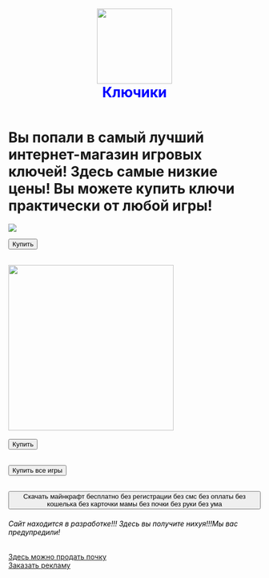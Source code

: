 <html>
	<head>
		<title>Ключики</title>
		<link rel="stylesheet" href="style.css"/>
	</head>
	<body>
	<header>
	<h1 style = "text-align:center; color: blue"><img src="https://img.freepik.com/premium-photo/spanner-on-black-background_624181-4051.jpg" width="150" /> <br/>Ключики</h1>
	</header>
	<main>
	<h1> Вы попали в самый лучший интернет-магазин игровых ключей! Здесь самые низкие цены! Вы можете купить ключи практически от любой игры!</h1>
	<p><img src = "https://www.minecraft.net/content/dam/games/minecraft/key-art/MC_The-Wild-Update_540x300.jpg"/></p>
	<form action="http://memesmix.net/media/created/qyuzii.jpg">
	<button>Купить</button>
	</form>
	<br/><img src = "https://upload.wikimedia.org/wikipedia/ru/thumb/f/f1/Stray_cover_art.jpg/800px-Stray_cover_art.jpg" width = "330"/>
	<form action="http://memesmix.net/media/created/qyuzii.jpg">
	<br/><button>Купить</button>
	</form>
	<form action="https://youtu.be/xvFZjo5PgG0">
		<br/><button>Купить все игры</button>
	</form>
	<form action="https://tlauncher.org/installer">
	<br/><button>Скачать майнкрафт бесплатно без регистрации без смс без оплаты без кошелька без карточки мамы без почки без руки без ума</button>
	</form>
	</main>
	<footer>
	<h6 style="color:black">Сайт находится в разработке!!! Здесь вы получите нихуя!!!Мы вас предупредили!</h6>
	<a href="https://takiedela.ru/notes/prodat-pochku/#:~:text=%D0%9F%D1%80%D0%BE%D0%B4%D0%B0%D1%82%D1%8C%20%D0%BE%D1%80%D0%B3%D0%B0%D0%BD%D1%8B%20%D1%87%D0%B5%D1%80%D0%B5%D0%B7%20%D0%B8%D0%BD%D1%82%D0%B5%D1%80%D0%BD%D0%B5%D1%82%20%D0%BD%D0%B5%D0%B2%D0%BE%D0%B7%D0%BC%D0%BE%D0%B6%D0%BD%D0%BE,%D1%87%D1%82%D0%BE%D0%B1%D1%8B%20%D0%BF%D0%BE%D1%82%D0%BE%D0%BC%20%D0%BF%D0%BE%D0%BB%D1%83%D1%87%D0%B8%D1%82%D1%8C%20%D0%BC%D0%B8%D1%84%D0%B8%D1%87%D0%B5%D1%81%D0%BA%D0%B8%D0%B5%20%D0%BC%D0%B8%D0%BB%D0%BB%D0%B8%D0%BE%D0%BD%D1%8B%C2%BB">Здесь можно продать почку</a>
	<br/><a href="https://phonoteka.org/uploads/posts/2022-09/1663768996_1-phonoteka-org-p-oboi-ya-lokh-instagram-1.jpg">Заказать рекламу</a>
	</footer>
	</body>
</html>
